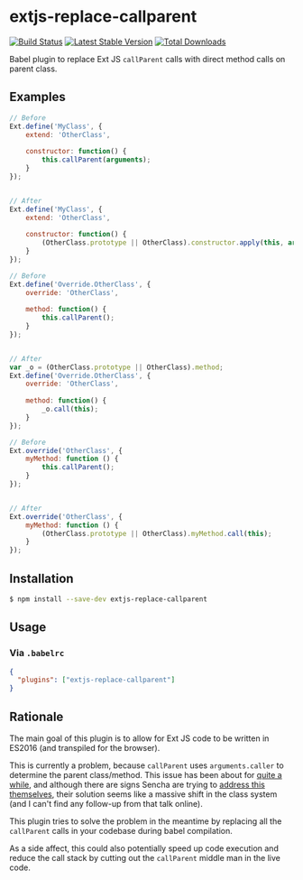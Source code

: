 # extjs-replace-callparent

[![Build Status](https://img.shields.io/travis/com/Pudge601/extjs-replace-callparent.svg?style=flat)](https://travis-ci.com/Pudge601/extjs-replace-callparent)
[![Latest Stable Version](https://img.shields.io/npm/v/extjs-replace-callparent.svg?style=flat)](https://www.npmjs.com/package/extjs-replace-callparent)
[![Total Downloads](https://img.shields.io/npm/dt/extjs-replace-callparent.svg?style=flat)](https://www.npmjs.com/package/extjs-replace-callparent)

Babel plugin to replace Ext JS `callParent` calls with direct method calls on parent class.

## Examples

```javascript
// Before
Ext.define('MyClass', {
    extend: 'OtherClass',
    
    constructor: function() {
        this.callParent(arguments);
    }    
});


// After
Ext.define('MyClass', {
    extend: 'OtherClass',
    
    constructor: function() {
        (OtherClass.prototype || OtherClass).constructor.apply(this, arguments);
    }    
});
```
```javascript
// Before
Ext.define('Override.OtherClass', {
    override: 'OtherClass',
    
    method: function() {
        this.callParent();
    }    
});


// After
var _o = (OtherClass.prototype || OtherClass).method;
Ext.define('Override.OtherClass', {
    override: 'OtherClass',
    
    method: function() {
        _o.call(this);
    }    
});
```

```javascript
// Before
Ext.override('OtherClass', {
    myMethod: function () {
        this.callParent();
    }
});


// After
Ext.override('OtherClass', {
    myMethod: function () {
        (OtherClass.prototype || OtherClass).myMethod.call(this);
    }
});
```


## Installation

```sh
$ npm install --save-dev extjs-replace-callparent
```

## Usage

### Via `.babelrc`

```json
{
  "plugins": ["extjs-replace-callparent"]
}
```

## Rationale

The main goal of this plugin is to allow for Ext JS code to be written in ES2016 (and transpiled for the browser).

This is currently a problem, because `callParent` uses `arguments.caller` to determine the parent class/method.
This issue has been about for [quite a while](https://www.sencha.com/forum/showthread.php?132503-callParent()-breaks-Firefox-when-using-js-strict-mode),
and although there are signs Sencha are trying to [address this themselves](https://www.youtube.com/watch?v=Ben17b1K4RY&index=28&list=PL6F9Ss2VSSeL0txSI7d1dOfia5o7ff8hp),
their solution seems like a massive shift in the class system (and I can't find any follow-up from that talk online).

This plugin tries to solve the problem in the meantime by replacing all the `callParent` calls in your codebase during
babel compilation.

As a side affect, this could also potentially speed up code execution and reduce the call stack by
cutting out the `callParent` middle man in the live code.
